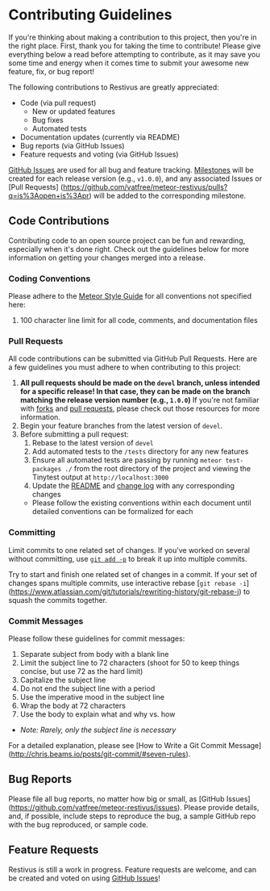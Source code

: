 # Contributing Guidelines

If you're thinking about making a contribution to this project, then you're in the right place.
First, thank you for taking the time to contribute! Please give everything below a read before
attempting to contribute, as it may save you some time and energy when it comes time to submit
your awesome new feature, fix, or bug report!

The following contributions to Restivus are greatly appreciated:
- Code (via pull request)
  - New or updated features
  - Bug fixes
  - Automated tests 
- Documentation updates (currently via README)
- Bug reports (via GitHub Issues)
- Feature requests and voting (via GitHub Issues)

[GitHub Issues](https://github.com/vatfree/meteor-restivus/issues) are used for all bug and feature 
tracking. [Milestones](https://github.com/vatfree/meteor-restivus/milestones) will be created for 
each release version (e.g., `v1.0.0`), and any associated Issues or [Pull Requests]
(https://github.com/vatfree/meteor-restivus/pulls?q=is%3Aopen+is%3Apr) will be added to the 
corresponding milestone. 


## Code Contributions

Contributing code to an open source project can be fun and rewarding, especially when it's done
right. Check out the guidelines below for more information on getting your changes merged into a
release.

### Coding Conventions

Please adhere to the [Meteor Style Guide](https://github.com/meteor/meteor/wiki/Meteor-Style-Guide) 
for all conventions not specified here:

1. 100 character line limit for all code, comments, and documentation files


### Pull Requests

All code contributions can be submitted via GitHub Pull Requests. Here are a few guidelines you
must adhere to when contributing to this project:

1. **All pull requests should be made on the `devel` branch, unless intended for a specific release! 
   In that case, they can be made on the branch matching the release version number (e.g., 
   `1.0.0`)** If you're not familiar with [forks](https://help.github.com/articles/fork-a-repo/) and 
   [pull requests](https://help.github.com/articles/using-pull-requests/), please check out those 
   resources for more information.
1. Begin your feature branches from the latest version of `devel`.
1. Before submitting a pull request:
   1. Rebase to the latest version of `devel`
   1. Add automated tests to the `/tests` directory for any new features 
   1. Ensure all automated tests are passing by running `meteor test-packages ./` from the root
      directory of the project and viewing the Tinytest output at `http://localhost:3000`
   1. Update the [README](https://github.com/vatfree/meteor-restivus/blob/devel/README.md) and 
      [change log](https://github.com/vatfree/meteor-restivus/blob/devel/CHANGELOG.md) with any 
      corresponding changes
     - Please follow the existing conventions within each document until detailed conventions can 
       be formalized for each

### Committing

Limit commits to one related set of changes. If you’ve worked on several without committing, use
[`git add -p`](http://nuclearsquid.com/writings/git-add/) to break it up into multiple commits.

Try to start and finish one related set of changes in a commit. If your set of changes spans
multiple commits, use interactive rebase [`git rebase -i`]
(https://www.atlassian.com/git/tutorials/rewriting-history/git-rebase-i) to squash the commits
together.

### Commit Messages

Please follow these guidelines for commit messages:

1. Separate subject from body with a blank line
1. Limit the subject line to 72 characters (shoot for 50 to keep things concise, but use 72 as the 
   hard limit)
1. Capitalize the subject line
1. Do not end the subject line with a period
1. Use the imperative mood in the subject line
1. Wrap the body at 72 characters
1. Use the body to explain what and why vs. how
  - _Note: Rarely, only the subject line is necessary_

For a detailed explanation, please see [How to Write a Git Commit Message]
(http://chris.beams.io/posts/git-commit/#seven-rules).


## Bug Reports

Please file all bug reports, no matter how big or small, as [GitHub Issues]
(https://github.com/vatfree/meteor-restivus/issues). Please provide details, and, if possible,
include steps to reproduce the bug, a sample GitHub repo with the bug reproduced, or sample code.


## Feature Requests

Restivus is still a work in progress. Feature requests are welcome, and can be created and voted on
using [GitHub Issues](https://github.com/vatfree/meteor-restivus/issues)!
